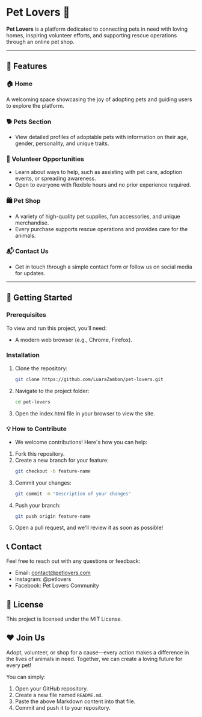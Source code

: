 # Pet Lovers 🐾  

**Pet Lovers** is a platform dedicated to connecting pets in need with loving homes, inspiring volunteer efforts, and supporting rescue operations through an online pet shop.  

---

## 🌟 Features  

### 🏠 Home  
A welcoming space showcasing the joy of adopting pets and guiding users to explore the platform.  

### 🐕 Pets Section  
- View detailed profiles of adoptable pets with information on their age, gender, personality, and unique traits.  

### 🤝 Volunteer Opportunities  
- Learn about ways to help, such as assisting with pet care, adoption events, or spreading awareness.  
- Open to everyone with flexible hours and no prior experience required.  

### 🛍️ Pet Shop  
- A variety of high-quality pet supplies, fun accessories, and unique merchandise.  
- Every purchase supports rescue operations and provides care for the animals.  

### 📬 Contact Us  
- Get in touch through a simple contact form or follow us on social media for updates.  

---

## 🚀 Getting Started  

### Prerequisites  
To view and run this project, you’ll need:  
- A modern web browser (e.g., Chrome, Firefox).  

### Installation  
1. Clone the repository:  
   ```bash
   git clone https://github.com/LuaraZambon/pet-lovers.git
2. Navigate to the project folder:
   ```bash
   cd pet-lovers
3. Open the index.html file in your browser to view the site.

### 💡 How to Contribute
- We welcome contributions! Here's how you can help:
1. Fork this repository.
2. Create a new branch for your feature:
   ```bash
   git checkout -b feature-name
3. Commit your changes:
   ```bash
   git commit -m "Description of your changes"
4. Push your branch:
   ```bash
   git push origin feature-name
5. Open a pull request, and we'll review it as soon as possible!

## 📞 Contact
 Feel free to reach out with any questions or feedback:
 - Email: contact@petlovers.com
 - Instagram: @petlovers
 - Facebook: Pet Lovers Community

## 📝 License
This project is licensed under the MIT License.

## ❤️ Join Us
Adopt, volunteer, or shop for a cause—every action makes a difference in the lives of animals in need. Together, we can create a loving future for every pet!

You can simply:

1. Open your GitHub repository.
2. Create a new file named `README.md`.
3. Paste the above Markdown content into that file.
4. Commit and push it to your repository.

